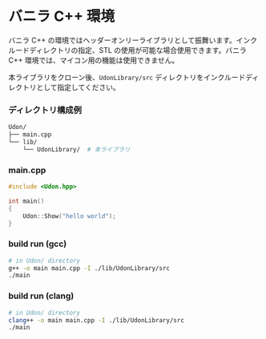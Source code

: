 # バニラ C++ 環境

バニラ C++ の環境ではヘッダーオンリーライブラリとして振舞います。インクルードディレクトリの指定、STL の使用が可能な場合使用できます。バニラ C++ 環境では、マイコン用の機能は使用できません。

本ライブラリをクローン後、`UdonLibrary/src` ディレクトリをインクルードディレクトリとして指定してください。

### ディレクトリ構成例

```sh
Udon/
├── main.cpp
└── lib/
    └── UdonLibrary/  # 本ライブラリ
```

### main.cpp

```cpp
#include <Udon.hpp>

int main()
{
    Udon::Show("hello world");
}
```

### build run (gcc)

```sh
# in Udon/ directory
g++ -o main main.cpp -I ./lib/UdonLibrary/src
./main
```

### build run (clang)

```sh
# in Udon/ directory
clang++ -o main main.cpp -I ./lib/UdonLibrary/src
./main
```
